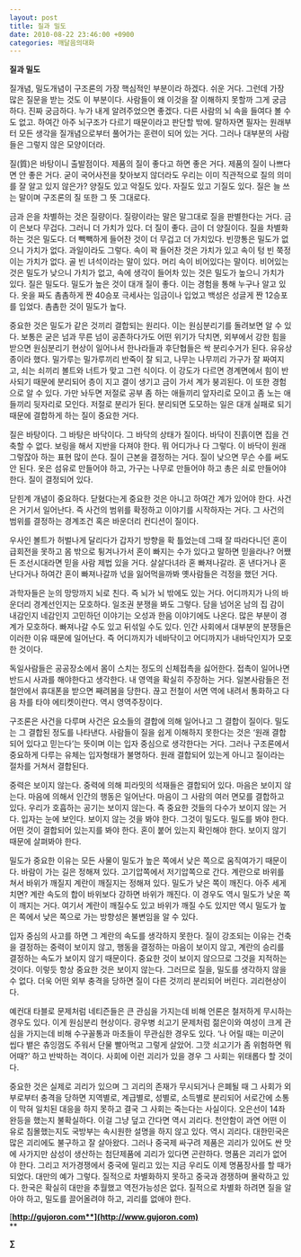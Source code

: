 ```yaml
---
layout: post
title: 질과 밀도
date: 2010-08-22 23:46:00 +0900
categories: 깨달음의대화
---
```

  
**질과 밀도**



질개념, 밀도개념이 구조론의 가장 핵심적인 부분이라 하겠다. 쉬운 거다. 그런데 가장 많은 질문을 받는 것도 이 부분이다. 사람들이 왜 이것을 잘 이해하지 못할까 그게 궁금하다. 진짜 궁금하다. 누가 내게 알려주었으면 좋겠다. 다른 사람의 뇌 속을 들여다 볼 수도 없고. 하여간 아주 뇌구조가 다르기 때문이라고 판단할 밖에. 말하자면 필자는 원래부터 모든 생각을 질개념으로부터 풀어가는 훈련이 되어 있는 거다. 그러나 대부분의 사람들은 그렇지 않은 모양이더라. 



질(質)은 바탕이니 출발점이다. 제품의 질이 좋다고 하면 좋은 거다. 제품의 질이 나쁘다면 안 좋은 거다. 굳이 국어사전을 찾아보지 않더라도 우리는 이미 직관적으로 질의 의미를 잘 알고 있지 않은가? 양질도 있고 악질도 있다. 자질도 있고 기질도 있다. 질은 늘 쓰는 말이며 구조론의 질 또한 그 뜻 그대로다. 



금과 은을 차별하는 것은 질량이다. 질량이라는 말은 말그대로 질을 판별한다는 거다. 금이 은보다 무겁다. 그러니 더 가치가 있다. 더 질이 좋다. 금이 더 양질이다. 질을 차별화 하는 것은 밀도다. 더 빽빽하게 들어찬 것이 더 무겁고 더 가치있다. 빈깡통은 밀도가 없으니 가치가 없다. 과일이라도 그렇다. 속이 꽉 들어찬 것은 가치가 있고 속이 텅 빈 쭉정이는 가치가 없다. 골 빈 녀석이라는 말이 있다. 머리 속이 비어있다는 말이다. 비어있는 것은 밀도가 낮으니 가치가 없고, 속에 생각이 들어차 있는 것은 밀도가 높으니 가치가 있다. 질은 밀도다. 밀도가 높은 것이 대개 질이 좋다. 이는 경험을 통해 누구나 알고 있다. 옷을 짜도 촘촘하게 짠 40승포 극세사는 임금이나 입었고 백성은 성글게 짠 12승포를 입었다. 촘촘한 것이 밀도가 높다. 



중요한 것은 밀도가 같은 것끼리 결합되는 원리다. 이는 원심분리기를 돌려보면 알 수 있다. 보통은 굳은 넘과 무른 넘이 공존하다가도 어떤 위기가 닥치면, 외부에서 강한 힘을 받으면 원심분리기 현상이 일어나서 한나라들과 후단협들은 싹 분리수거가 된다. 유유상종이라 했다. 밀가루는 밀가루끼리 반죽이 잘 되고, 나무는 나무끼리 가구가 잘 짜여지고, 쇠는 쇠끼리 볼트와 너트가 맞고 그런 식이다. 이 강도가 다르면 경계면에서 힘이 반사되기 때문에 분리되어 층이 지고 결이 생기고 금이 가서 계가 붕괴된다. 이 또한 경험으로 알 수 있다. 가만 놔두면 저절로 공부 좀 하는 애들끼리 앞자리로 모이고 좀 노는 애들끼리 뒷자리로 모인다. 저절로 분리가 된다. 분리되면 도모하는 일은 대개 실패로 되기 때문에 결합하게 하는 질이 중요한 거다.



질은 바탕이다. 그 바탕은 바닥이다. 그 바닥의 상태가 질이다. 바닥이 진흙이면 집을 건축할 수 없다. 보링을 해서 지반을 다져야 한다. 뭐 어디가나 다 그렇다. 이 바닥이 원래 그렇잖아 하는 표현 많이 쓴다. 질이 근본을 결정하는 거다. 질이 낮으면 무슨 수를 써도 안 된다. 옷은 섬유로 만들어야 하고, 가구는 나무로 만들어야 하고 총은 쇠로 만들어야 한다. 질이 결정되어 있다. 



닫힌계 개념이 중요하다. 닫혔다는게 중요한 것은 아니고 하여간 계가 있어야 한다. 사건은 거기서 일어난다. 즉 사건의 범위를 확정하고 이야기를 시작하자는 거다. 그 사건의 범위를 결정하는 경계조건 혹은 바운더리 컨디션이 질이다. 



우사인 볼트가 허벌나게 달리다가 갑자기 방향을 확 틀었는데 그때 잘 따라다니던 혼이 급회전을 못하고 몸 밖으로 튕겨나가서 혼이 빠지는 수가 있다고 말하면 믿을라나? 어쨌든 조선시대라면 믿을 사람 제법 있을 거다. 살살다녀라 혼 빠져나갈라. 혼 낸다거나 혼 난다거나 하여간 혼이 빠져나갈까 넋을 잃어먹을까봐 옛사람들은 걱정을 했던 거다.



과학자들은 눈의 망망까지 뇌로 친다. 즉 뇌가 뇌 밖에도 있는 거다. 어디까지가 나의 바운더리 경계선인지는 모호하다. 일조권 분쟁을 봐도 그렇다. 담을 넘어온 남의 집 감이 내감인지 네감인지 고민하던 이야기는 오성과 한음 이야기에도 나온다. 많은 부분이 경계가 모호하다. 빠져나갈 수도 있고 뒤섞일 수도 있다. 인간 사회에서 대부분의 분쟁들은 이러한 이유 때문에 일어난다. 즉 어디까지가 네바닥이고 어디까지가 내바닥인지가 모호한 것이다. 



독일사람들은 공공장소에서 몸이 스치는 정도의 신체접촉을 싫어한다. 접촉이 일어나면 반드시 사과를 해야한다고 생각한다. 내 영역을 확실히 주장하는 거다. 일본사람들은 전철안에서 휴대폰을 받으면 째려봄을 당한다. 끊고 전철이 서면 역에 내려서 통화하고 다음 차를 타야 에티켓이란다. 역시 영역주장이다.



구조론은 사건을 다루며 사건은 요소들의 결합에 의해 일어나고 그 결합이 질이다. 밀도는 그 결합된 정도를 나타낸다. 사람들이 질을 쉽게 이해하지 못한다는 것은 ‘원래 결합되어 있다고 믿는다’는 뜻이며 이는 입자 중심으로 생각한다는 거다. 그러나 구조론에서 중요하게 다루는 유체는 입자형태가 불명하다. 원래 결합되어 있는게 아니고 질이라는 절차를 거쳐서 결합된다. 



중력은 보이지 않는다. 중력에 의해 피라밋의 석재들은 결합되어 있다. 마음은 보이지 않는다. 마음에 의해서 인간의 행동은 일어난다. 마음이 그 사람의 여러 면모를 결합하고 있다. 우리가 호흡하는 공기는 보이지 않는다. 즉 중요한 것들의 다수가 보이지 않는 거다. 입자는 눈에 보인다. 보이지 않는 것을 봐야 한다. 그것이 밀도다. 밀도를 봐야 한다. 어떤 것이 결합되어 있는지를 봐야 한다. 혼이 붙어 있는지 확인해야 한다. 보이지 않기 때문에 살펴봐야 한다.



밀도가 중요한 이유는 모든 사물이 밀도가 높은 쪽에서 낮은 쪽으로 움직여가기 때문이다. 바람이 가는 길은 정해져 있다. 고기압쪽에서 저기압쪽으로 간다. 계란으로 바위를 쳐서 바위가 깨질지 계란이 깨질지는 정해져 있다. 밀도가 낮은 쪽이 깨진다. 아주 세게 치면? 계란 속도의 합이 바위보다 강하면 바위가 깨진다. 이 경우도 역시 밀도가 낮운 쪽이 깨지는 거다. 여기서 계란이 깨질수도 있고 바위가 깨질 수도 있지만 역시 밀도가 높은 쪽에서 낮은 쪽으로 가는 방향성은 불변임을 알 수 있다.



입자 중심의 사고를 하면 그 계란의 속도를 생각하지 못한다. 질이 강조되는 이유는 건축을 결정하는 중력이 보이지 않고, 행동을 결정하는 마음이 보이지 않고, 계란의 승리를 결정하는 속도가 보이지 않기 때문이다. 중요한 것이 보이지 않으므로 그것을 지적하는 것이다. 이렇듯 항상 중요한 것은 보이지 않는다. 그러므로 질을, 밀도를 생각하지 않을 수 없다. 더욱 어떤 외부 충격을 당하면 질이 다른 것끼리 분리되어 버린다. 괴리현상이다. 



예컨대 타블로 문제처럼 네티즌들은 큰 관심을 가지는데 비해 언론은 철저하게 무시하는 경우도 있다. 이게 원심분리 현상이다. 광우병 쇠고기 문제처럼 젊은이와 여성이 크게 관심을 가지는데 비해 수구꼴통과 마초들이 무관심한 경우도 있다. ‘나 어릴 때는 미군이 씹다 뱉은 츄잉껌도 주워서 단물 빨아먹고 그렇게 살았어. 그깟 쇠고기가 좀 위험하면 뭐 어때?’ 하고 반박하는 격이다. 사회에 이런 괴리가 있을 경우 그 사회는 위태롭다 할 것이다. 



중요한 것은 실제로 괴리가 있으며 그 괴리의 존재가 무시되거나 은폐될 때 그 사회가 외부로부터 충격을 당하면 지역별로, 계급별로, 성별로, 소득별로 분리되어 서로간에 소통이 막혀 일치된 대응을 하지 못하고 결국 그 사회는 죽는다는 사실이다. 오은선이 14좌 완등을 했는지 불확실하다. 이걸 그냥 덮고 간다면 역시 괴리다. 천안함이 과연 어떤 이유로 침몰했는지도 국방부는 속시원한 설명을 하지 않고 있다. 역시 괴리다. 대한민국은 많은 괴리에도 불구하고 잘 살아왔다. 그러나 중국제 싸구려 제품은 괴리가 있어도 싼 맛에 사가지만 삼성이 생산하는 첨단제품에 괴리가 있다면 곤란하다. 명품은 괴리가 없어야 한다. 그리고 저가경쟁에서 중국에 밀리고 있는 지금 우리도 이제 명품장사를 할 때가 되었다. 대만의 예가 그렇다. 질적으로 차별화하지 못하고 중국과 경쟁하며 몰락하고 있다. 한국은 확실히 대만을 추월했고 역전가능성은 없다. 질적으로 차별화 하려면 질을 알아야 하고, 밀도를 끌어올려야 하고, 괴리를 없애야 한다.





[**http://gujoron.com**](http://www.gujoron.com)**  
** 

**∑**
